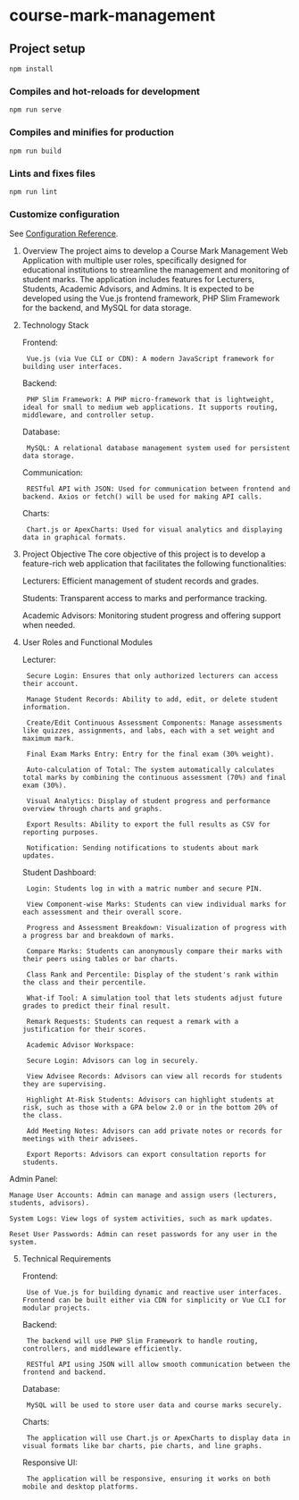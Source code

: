 # course-mark-management

## Project setup
```
npm install
```

### Compiles and hot-reloads for development
```
npm run serve
```

### Compiles and minifies for production
```
npm run build
```

### Lints and fixes files
```
npm run lint
```

### Customize configuration
See [Configuration Reference](https://cli.vuejs.org/config/).



1. Overview
The project aims to develop a Course Mark Management Web Application with multiple user roles, specifically designed for educational institutions to streamline the management and monitoring of student marks. The application includes features for Lecturers, Students, Academic Advisors, and Admins. It is expected to be developed using the Vue.js frontend framework, PHP Slim Framework for the backend, and MySQL for data storage.

2. Technology Stack

    Frontend:

        Vue.js (via Vue CLI or CDN): A modern JavaScript framework for building user interfaces.

    Backend:

        PHP Slim Framework: A PHP micro-framework that is lightweight, ideal for small to medium web applications. It supports routing, middleware, and controller setup.

    Database:

        MySQL: A relational database management system used for persistent data storage.

    Communication:

        RESTful API with JSON: Used for communication between frontend and backend. Axios or fetch() will be used for making API calls.

    Charts:

        Chart.js or ApexCharts: Used for visual analytics and displaying data in graphical formats.

3. Project Objective
The core objective of this project is to develop a feature-rich web application that facilitates the following functionalities:

    Lecturers: Efficient management of student records and grades.

    Students: Transparent access to marks and performance tracking.

    Academic Advisors: Monitoring student progress and offering support when needed.

4. User Roles and Functional Modules

    Lecturer:

        Secure Login: Ensures that only authorized lecturers can access their account.

        Manage Student Records: Ability to add, edit, or delete student information.

        Create/Edit Continuous Assessment Components: Manage assessments like quizzes, assignments, and labs, each with a set weight and maximum mark.

        Final Exam Marks Entry: Entry for the final exam (30% weight).

        Auto-calculation of Total: The system automatically calculates total marks by combining the continuous assessment (70%) and final exam (30%).

        Visual Analytics: Display of student progress and performance overview through charts and graphs.

        Export Results: Ability to export the full results as CSV for reporting purposes.

        Notification: Sending notifications to students about mark updates.

    Student Dashboard:

        Login: Students log in with a matric number and secure PIN.

        View Component-wise Marks: Students can view individual marks for each assessment and their overall score.

        Progress and Assessment Breakdown: Visualization of progress with a progress bar and breakdown of marks.

        Compare Marks: Students can anonymously compare their marks with their peers using tables or bar charts.

        Class Rank and Percentile: Display of the student's rank within the class and their percentile.

        What-if Tool: A simulation tool that lets students adjust future grades to predict their final result.

        Remark Requests: Students can request a remark with a justification for their scores.

        Academic Advisor Workspace:

        Secure Login: Advisors can log in securely.

        View Advisee Records: Advisors can view all records for students they are supervising.

        Highlight At-Risk Students: Advisors can highlight students at risk, such as those with a GPA below 2.0 or in the bottom 20% of the class.

        Add Meeting Notes: Advisors can add private notes or records for meetings with their advisees.

        Export Reports: Advisors can export consultation reports for students.

Admin Panel:

    Manage User Accounts: Admin can manage and assign users (lecturers, students, advisors).

    System Logs: View logs of system activities, such as mark updates.

    Reset User Passwords: Admin can reset passwords for any user in the system.

5. Technical Requirements

    Frontend:

        Use of Vue.js for building dynamic and reactive user interfaces. Frontend can be built either via CDN for simplicity or Vue CLI for modular projects.

    Backend:

        The backend will use PHP Slim Framework to handle routing, controllers, and middleware efficiently.

        RESTful API using JSON will allow smooth communication between the frontend and backend.

    Database:

        MySQL will be used to store user data and course marks securely.

    Charts:

        The application will use Chart.js or ApexCharts to display data in visual formats like bar charts, pie charts, and line graphs.

    Responsive UI:

        The application will be responsive, ensuring it works on both mobile and desktop platforms.